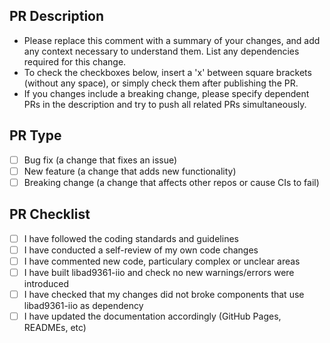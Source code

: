 ## PR Description

- Please replace this comment with a summary of your changes, and add any context 
necessary to understand them. List any dependencies required for this change.
- To check the checkboxes below, insert a 'x' between square brackets (without 
any space), or simply check them after publishing the PR.
- If you changes include a breaking change, please specify dependent PRs in the 
description and try to push all related PRs simultaneously.

## PR Type
- [ ] Bug fix (a change that fixes an issue)
- [ ] New feature (a change that adds new functionality)
- [ ] Breaking change (a change that affects other repos or cause CIs to fail)

## PR Checklist
- [ ] I have followed the coding standards and guidelines
- [ ] I have conducted a self-review of my own code changes
- [ ] I have commented new code, particulary complex or unclear areas 
- [ ] I have built libad9361-iio and check no new warnings/errors were introduced
- [ ] I have checked that my changes did not broke components that use libad9361-iio as dependency
- [ ] I have updated the documentation accordingly (GitHub Pages, READMEs, etc)
